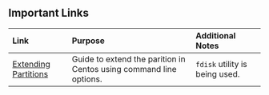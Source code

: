 ## Important Links

Link | Purpose | Additional Notes
:----------- | :--------------------- | :-------------
[Extending Partitions](https://community.webcore.cloud/tutorials/linux_specific_articles/how_to_extend_partition_with_unallocated_space_cen/) | Guide to extend the parition in Centos using command line options.  | ``fdisk`` utility is being used. 
